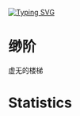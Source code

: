 [![Typing SVG](https://readme-typing-svg.herokuapp.com?font=Fira+Code&weight=600&size=40&pause=800&center=%E5%81%87&vCenter=%E5%81%87&width=435&height=85&lines=%E6%88%91%E4%BB%AC%E6%98%AF%E8%B0%81%EF%BC%9F;Who+are+we%3F)](https://git.io/typing-svg)
# 缈阶
虚无的楼梯
# Statistics
